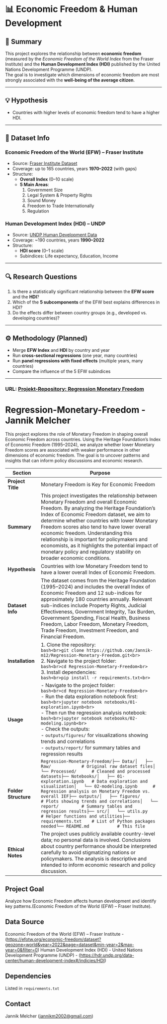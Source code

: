 # 📊 Economic Freedom & Human Development

## 📝 Summary
This project explores the relationship between **economic freedom** (measured by the *Economic Freedom of the World Index* from the Fraser Institute) and the **Human Development Index (HDI)** published by the United Nations Development Programme (UNDP).  
The goal is to investigate which dimensions of economic freedom are most strongly associated with the **well-being of the average citizen**.

---

## 💡 Hypothesis
- Countries with higher levels of economic freedom tend to have a higher HDI.  

---

## 📂 Dataset Info

### Economic Freedom of the World (EFW) – Fraser Institute
- Source: [Fraser Institute Dataset](https://www.fraserinstitute.org/economic-freedom/dataset)  
- Coverage: up to 165 countries, years **1970–2022** (with gaps)  
- Structure:  
  - **Overall Index** (0–10 scale)  
  - **5 Main Areas**:  
    1. Government Size  
    2. Legal System & Property Rights  
    3. Sound Money  
    4. Freedom to Trade Internationally  
    5. Regulation  

### Human Development Index (HDI) – UNDP
- Source: [UNDP Human Development Data](https://hdr.undp.org/data-center/documentation-and-downloads)  
- Coverage: ~190 countries, years **1990–2022**  
- Structure:  
  - **HDI score** (0–1 scale)  
  - Subindices: Life expectancy, Education, Income  

---

## 🔍 Research Questions
1. Is there a statistically significant relationship between the **EFW score** and the **HDI**?  
2. Which of the **5 subcomponents** of the EFW best explains differences in HDI?  
3. Do the effects differ between country groups (e.g., developed vs. developing countries)?  

---

## ⚙️ Methodology (Planned)
- Merge **EFW Index** and **HDI** by country and year  
- Run **cross-sectional regressions** (one year, many countries)  
- Run **panel regressions with fixed effects** (multiple years, many countries)  
- Compare the influence of the 5 EFW subindices  

---













### URL: [Projekt-Repository: Regression Monetary Freedom](https://github.com/Jannik-m12/Regression-Monetary-Freedom)

# Regression-Monetary-Freedom - Jannik Melcher

This project explores the role of Monetary Freedom in shaping overall Economic Freedom across countries. Using the Heritage Foundation’s Index of Economic Freedom (1995–2024), we analyze whether lower Monetary Freedom scores are associated with weaker performance in other dimensions of economic freedom. The goal is to uncover patterns and insights that can inform policy discussions and economic research.

| **Section** | **Purpose** |
| --- | --- |
| **Project Title** | Monetary Freedom is Key for Economic Freedom |
| **Summary** | This project investigates the relationship between Monetary Freedom and overall Economic Freedom. By analyzing the Heritage Foundation’s Index of Economic Freedom dataset, we aim to determine whether countries with lower Monetary Freedom scores also tend to have lower overall economic freedom. Understanding this relationship is important for policymakers and economists, as it highlights the potential impact of monetary policy and regulatory stability on broader economic conditions. |
| **Hypothesis** | Countries with low Monetary Freedom tend to have a lower overall Index of Economic Freedom. |
| **Dataset Info** | The dataset comes from the Heritage Foundation (1995–2024) and includes the overall Index of Economic Freedom and 12 sub-indices for approximately 180 countries annually. Relevant sub-indices include Property Rights, Judicial Effectiveness, Government Integrity, Tax Burden, Government Spending, Fiscal Health, Business Freedom, Labor Freedom, Monetary Freedom, Trade Freedom, Investment Freedom, and Financial Freedom. |
| **Installation** | 1. Clone the repository: <br>```bash<br>git clone https://github.com/Jannik-m12/Regression-Monetary-Freedom.git<br>```<br>2. Navigate to the project folder: <br>```bash<br>cd Regression-Monetary-Freedom<br>```<br>3. Install dependencies: <br>```bash<br>pip install -r requirements.txt<br>``` |
| **Usage** | - Navigate to the project folder: <br>```bash<br>cd Regression-Monetary-Freedom<br>```<br>- Run the data exploration notebook first: <br>```bash<br>jupyter notebook notebooks/01-exploration.ipynb<br>```<br>- Then run the regression analysis notebook: <br>```bash<br>jupyter notebook notebooks/02-modeling.ipynb<br>```<br>- Check the outputs:<br>  - `outputs/figures/` for visualizations showing trends and correlations<br>  - `outputs/report/` for summary tables and regression results |
| **Folder Structure** | ```Regression-Monetary-Freedom/├── Data/│   ├── Raw/            # Original raw dataset files│   └── Processed/      # Cleaned and processed datasets├── Notebooks/│   ├── 01-exploration.ipynb   # Data exploration and visualization│   └── 02-modeling.ipynb      # Regression analysis on Monetary Freedom vs. overall IEF├── outputs/│   ├── figures/        # Plots showing trends and correlations│   └── report/         # Summary tables and regression results├── src/│   └── utils.py        # Helper functions and utilities├── requirements.txt    # List of Python packages needed└── README.md           # This file``` |
| **Ethical Notes** | The project uses publicly available country-level data; no personal data is involved. Conclusions about country performance should be interpreted carefully to avoid stigmatizing nations or policymakers. The analysis is descriptive and intended to inform economic research and policy discussion. |


## Project Goal
Analyze how Economic Freedom affects human development and identify key patterns.(Economic Freedom of the World (EFW) – Fraser Institute).

## Data Source
Economic Freedom of the World (EFW) – Fraser Institute - (https://efotw.org/economic-freedom/dataset?geozone=world&year=2022&page=dataset&min-year=2&max-year=0&filter=0)
Human Development Index (HDI) - United Nations Development Programme (UNDP) - (https://hdr.undp.org/data-center/human-development-index#/indicies/HDI)

## Dependencies
Listed in `requirements.txt`

## Contact
Jannik Melcher (jannikm2002@gmail.com)

